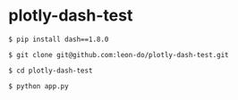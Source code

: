 # plotly-dash-test

`$ pip install dash==1.8.0`

`$ git clone git@github.com:leon-do/plotly-dash-test.git`

`$ cd plotly-dash-test`

`$ python app.py`

